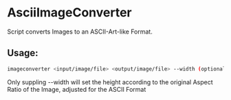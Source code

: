 # AsciiImageConverter

Script converts Images to an ASCII-Art-like Format.



## Usage:

```bash
imageconverter <input/image/file> <output/image/file> --width (optional) --height (optional)
```

Only suppling --width will set the height according to the original Aspect Ratio of the Image, adjusted for the ASCII Format


